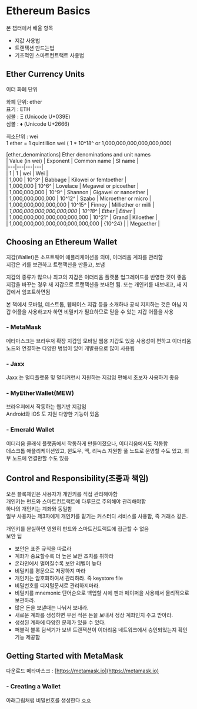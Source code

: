 # Ethereum Basics
본 챕터에서 배울 항목
+ 지값 사용법
+ 트랜잭션 만드는법
+ 기초적인 스마트컨트랙트 사용법

## Ether Currency Units
이더 화폐 단위

화폐 단위: ether  
표기 :  ETH  
심볼 :  &#926;  (Unicode U+039E)  
심볼 :  &#9830;  (Unicode U+2666)  

최소단위 : wei  
1 ether  =  1 quintillion wei ( 1 * 10^18^  or 1,000,000,000,000,000,000)  

[ether_denominations] 
Ether denominations and unit names  
| Value (in wei) | Exponent | Common name | SI name |  
|---|---|---|---|  
| 1 | 1 | wei | Wei |  
| 1,000 |  10^3^ | Babbage | Kilowei or femtoether |  
| 1,000,000 | 10^6^ | Lovelace | Megawei or picoether |  
| 1,000,000,000 | 10^9^ | Shannon | Gigawei or nanoether |  
| 1,000,000,000,000 | 10^12^ | Szabo | Microether or micro |  
| 1,000,000,000,000,000 | 10^15^ | Finney | Milliether or milli |  
| _1,000,000,000,000,000,000_ | _10^18^_ | _Ether_ | _Ether_ |  
| 1,000,000,000,000,000,000,000 | 10^21^ | Grand | Kiloether |  
| 1,000,000,000,000,000,000,000,000 | {10^24} | | Megaether |  


## Choosing an Ethereum Wallet
지갑(Wallet)은 소프트웨어 애플리케이션을 의미, 이더리움 계좌를 관리함  
지갑은 키를 보관하고 트랜잭션을 만들고, 보냄  

지갑의 종류가 많으나 최고의 지갑은 이더리움 플랫폼 업그레이드를 반영한 것이 좋음  
지갑을 바꾸는 경우 새 지갑으로 트랜잭션을 보내면 됨.
또는 개인키를 내보내고, 새 지갑에서 임포트하면됨  

본 책에서 모바일, 데스트톱, 웹페이스 지갑 등을 소개하나 공식 지지하는 것은 아님
지갑 어플을 사용하고자 하면 비밀키가 필요하므로 믿을 수 있는 지갑 어플을 사용  

### - MetaMask
  메타마스크는 브라우저 확장 지갑임
  모바일 웹용 지갑도 있음
  사용성이 편하고 이더리움 노드와 연결하는 다양한 벙법이 있어 개발용으로 많이 사용됨
  
### - Jaxx
  Jaxx 는 멀티플랫폼 및 멀티커런시 지원하는 지갑임
  편해서 초보자 사용하기 좋음
  
### - MyEtherWallet(MEW)
  브라우저에서 작동하는 웹기반 지갑임  
  Android와 iOS 도 지원
  다양한 기능이 있음
  
### - Emerald Wallet
  이더리움 클래식 플랫폼에서 작동하게 만들어졌으나, 이더리움에서도 작동함  
  데스크톰 애플리케이션있고, 윈도우, 맥, 리눅스 지원함
  풀 노드로 운영할 수도 있고, 외부 노드에 연결만할 수도 있음  
  
  
## Control and Responsibility(조종과 책임)
오픈 블록체인은 사용자가 개인키를 직접 관리해야함  
개인키는 펀드와 스마트컨트랙트에 다루므로 주의해야 관리해야함  
하나의 개인키는 계좌와 동일함  
일부 사용자는 제3자에게 개인키를 맡기는 커스터디 서비스를 사용함, 즉 거래소 같은.  

개인키를 분실하면 영원히 펀드와 스마트컨트랙트에 접근할 수 없음  
보안 팁
+ 보안은 표준 규칙을 따르라  
+ 계좌가 중요할수록 더 높은 보안 조치를 취하라  
+ 온라인에서 멀어질수록 보안 레벨이 높다  
+ 비밀키를 평문으로 저장하지 마라  
+ 개인키는 암호화하여서 관리하라. 즉 keystore file  
+ 비밀번호를 디지털문서로 관리하지마라.  
+ 비밀키를 mnemonic 단어순으로 백업할 시에 펜과 페이퍼을 사용해서 물리적으로 보관하라.  
+ 많은 돈을 보낼때는 나눠서 보내라.  
+ 새로운 계좌를 생성하면 우선 적은 돈을 보내서 정상 계좌인지 주고 받아라.
+ 생성된 계좌에 다양한 문제가 있을 수 있다.  
+ 퍼블릭 블록 탐색기가 보낸 트랜잭션이 이더리움 네트워크에서 승인되었는지 확인 기능 제공함  


## Getting Started with MetaMask
다운로드 메타마스크 : [https://metamask.io](https://metamask.io)  

### - Creating a Wallet
아래그림처럼 비밀번호를 생성한다
[ㅇㅇ](https://github.com/ethereumbook/ethereumbook/raw/develop/images/metamask_password.png)








